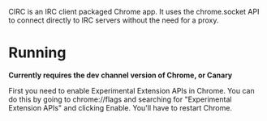 CIRC is an IRC client packaged Chrome app. It uses the chrome.socket API to connect directly to IRC servers without the need for a proxy.

# Running

**Currently requires the dev channel version of Chrome, or Canary**

First you need to enable Experimental Extension APIs in Chrome. You can do
this by going to chrome://flags and searching for "Experimental Extension
APIs" and clicking Enable. You'll have to restart Chrome.


